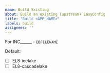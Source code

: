 ```yaml
---
name: Build Existing
about: Build an existing (upstream) EasyConfig
title: "Build <APP_NAME>"
labels: build
assignees: ''
---
```


For INC______ - `EBFILENAME`

Default:
* [ ] EL8-icelake
* [ ] EL8-cascadelake

